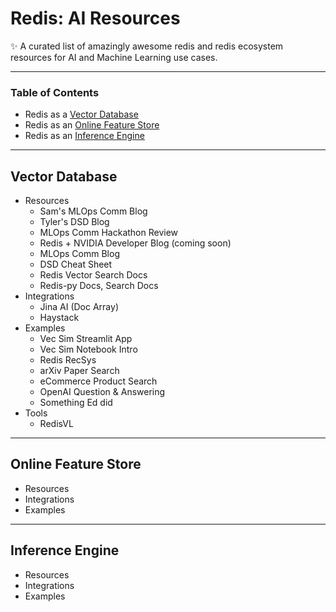 # Redis: AI Resources

✨ A curated list of amazingly awesome redis and redis ecosystem resources for AI and Machine Learning use cases.

____


### Table of Contents

- Redis as a [Vector Database](#vector-database)
- Redis as an [Online Feature Store](#online-feature-store)
- Redis as an [Inference Engine](#inference-engine)

____

## Vector Database

- Resources
  - Sam's MLOps Comm Blog
  - Tyler's DSD Blog
  - MLOps Comm Hackathon Review
  - Redis + NVIDIA Developer Blog (coming soon)
  - MLOps Comm Blog
  - DSD Cheat Sheet
  - Redis Vector Search Docs
  - Redis-py Docs, Search Docs
- Integrations
  - Jina AI (Doc Array)
  - Haystack
- Examples
  - Vec Sim Streamlit App
  - Vec Sim Notebook Intro
  - Redis RecSys
  - arXiv Paper Search
  - eCommerce Product Search
  - OpenAI Question & Answering
  - Something Ed did
- Tools
  - RedisVL


____

## Online Feature Store

- Resources
- Integrations
- Examples

----

## Inference Engine

- Resources
- Integrations
- Examples